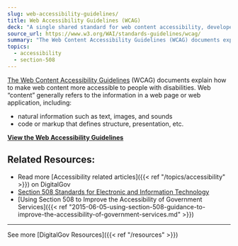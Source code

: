 ```yaml
---
slug: web-accessibility-guidelines/
title: Web Accessibility Guidelines (WCAG)
deck: "A single shared standard for web content accessibility, developed in the open to meet the needs of individuals, organizations, and governments internationally"
source_url: https://www.w3.org/WAI/standards-guidelines/wcag/
summary: "The Web Content Accessibility Guidelines (WCAG) documents explain how to make web content more accessible to people with disabilities. Web &#8220;content&#8221; generally refers to the information in a web page or web application, including: natural information such as text, images, and sounds code or markup that defines structure, presentation, etc. View the Web Accessibility Guidelines"
topics:
  - accessibility
  - section-508
---
```


[The Web Content Accessibility Guidelines](http://www.w3.org/WAI/intro/wcag.php) (WCAG) documents explain how to make web content more accessible to people with disabilities. Web &#8220;content&#8221; generally refers to the information in a web page or web application, including:

- natural information such as text, images, and sounds
- code or markup that defines structure, presentation, etc.

[**View the Web Accessibility Guidelines**](http://www.w3.org/WAI/intro/wcag.php)

## Related Resources:

- Read more [Accessibility related articles]({{< ref "/topics/accessibility" >}}) on DigitalGov
- [Section 508 Standards for Electronic and Information Technology](http://www.access-board.gov/guidelines-and-standards/communications-and-it/about-the-section-508-standards/section-508-standards)
- [Using Section 508 to Improve the Accessibility of Government Services]({{< ref "2015-06-05-using-section-508-guidance-to-improve-the-accessibility-of-government-services.md" >}})

---

See more [DigitalGov Resources]({{< ref "/resources" >}})
